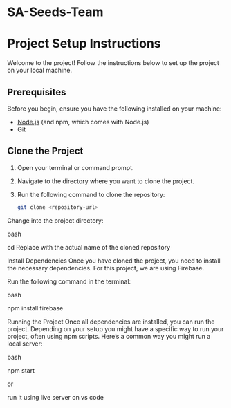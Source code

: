 # SA-Seeds-Team
# Project Setup Instructions

Welcome to the project! Follow the instructions below to set up the project on your local machine.

## Prerequisites

Before you begin, ensure you have the following installed on your machine:

- [Node.js](https://nodejs.org/) (and npm, which comes with Node.js)
- Git

## Clone the Project

1. Open your terminal or command prompt.
2. Navigate to the directory where you want to clone the project.
3. Run the following command to clone the repository:

   ```bash
   git clone <repository-url>
   
Change into the project directory:

bash

cd <repository-name>
Replace <repository-name> with the actual name of the cloned repository

Install Dependencies
Once you have cloned the project, you need to install the necessary dependencies. For this project, we are using Firebase.

Run the following command in the terminal:

bash

npm install firebase

Running the Project
Once all dependencies are installed, you can run the project. Depending on your setup you might have a specific way to run your project, often using npm scripts. Here’s a common way you might run a local server:

bash

npm start

or 

run it using live server on vs code
